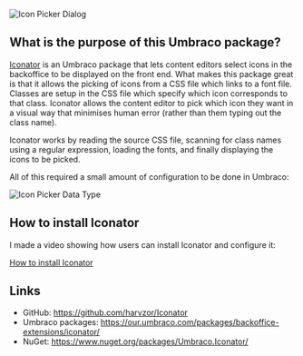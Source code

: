 ![Icon Picker Dialog](/media/projects/umbraco-iconator/icon-picker-dialog.png)

## What is the purpose of this Umbraco package?

[Iconator](https://our.umbraco.com/packages/backoffice-extensions/iconator/) is an Umbraco package that lets content editors select icons in the backoffice to be displayed on the front end. What makes this package great is that it allows the picking of icons from a CSS file which links to a font file. Classes are setup in the CSS file which specify which icon corresponds to that class. Iconator allows the content editor to pick which icon they want in a visual way that minimises human error (rather than them typing out the class name).

Iconator works by reading the source CSS file, scanning for class names using a regular expression, loading the fonts, and finally displaying the icons to be picked.

All of this required a small amount of configuration to be done in Umbraco:

![Icon Picker Data Type](/media/projects/umbraco-iconator/icon-picker-data-type.png)

## How to install Iconator

I made a video showing how users can install Iconator and configure it:

[How to install Iconator](https://www.youtube.com/watch?v=5AIyf7w47K0)

## Links

- GitHub: https://github.com/harvzor/Iconator
- Umbraco packages: https://our.umbraco.com/packages/backoffice-extensions/iconator/
- NuGet: https://www.nuget.org/packages/Umbraco.Iconator/
